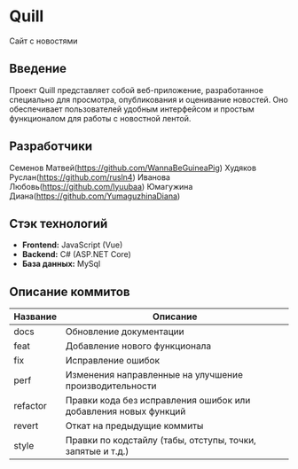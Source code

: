 # Quill
Сайт с новостями

## Введение
Проект Quill представляет собой веб-приложение, разработанное специально для просмотра, опубликования и оценивание новостей. Оно обеспечивает пользователей удобным интерфейсом и простым функционалом для работы с новостной лентой.

## Разработчики

Семенов Матвей(https://github.com/WannaBeGuineaPig)
Худяков Руслан(https://github.com/rusln4)
Иванова Любовь(https://github.com/lyuubaa)
Юмагужина Диана(https://github.com/YumaguzhinaDiana)

## Стэк технологий

*   **Frontend:** JavaScript (Vue)
*   **Backend:** C# (ASP.NET Core)
*   **База данных:** MySql

## Описание коммитов
| Название | Описание                                                        |
|----------|-----------------------------------------------------------------|
| docs	   | Обновление документации                                         |
| feat	   | Добавление нового функционала                                   |
| fix	   | Исправление ошибок                                              |
| perf	   | Изменения направленные на улучшение производительности          |
| refactor | Правки кода без исправления ошибок или добавления новых функций |
| revert   | Откат на предыдущие коммиты                                     |
| style	   | Правки по кодстайлу (табы, отступы, точки, запятые и т.д.)      |
